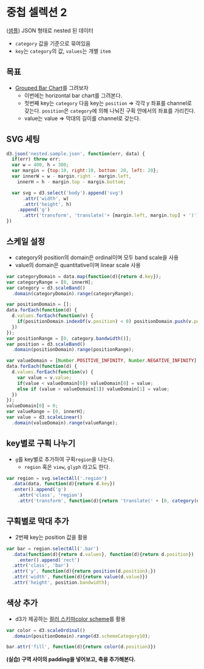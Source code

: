중첩 셀렉션 2
===

([샘플](https://raw.githubusercontent.com/isc-visualization/isc-visualization-2017/master/07/sample/nested.sample.json)) JSON 형태로 nested 된 데이터
 - `category` 값을 기준으로 묶여있음
 - `key`는 `category`의 값, `values`는 개별 `item`

목표
---
- [Grouped Bar Chart](https://bl.ocks.org/mbostock/3887051)를 그려보자
  - 이번에는 horizontal bar chart를 그려본다.
  - 첫번째 key는 `category` 다음 key는 `position` => 각각 y 좌표를 channel로 갖는다. `position`은 `category`에 의해 나눠진 구획 안에서의 좌표를 가리킨다.
  - value는 value => 막대의 길이를 channel로 갖는다.



SVG 세팅
---

```javascript
d3.json('nested.sample.json', function(err, data) {
  if(err) throw err;
  var w = 400, h = 300;
  var margin = {top:10, right:10, bottom: 20, left: 20};
  var innerW = w - margin.right - margin.left,
    innerH = h - margin.top - margin.bottom;

  var svg = d3.select('body').append('svg')
      .attr('width', w)
      .attr('height', h)
    .append('g')
      .attr('transform', 'translate('+ [margin.left, margin.top] + ')');
})
```

스케일 설정
---

- category와 position의 domain은 ordinal이며 모두 band scale을 사용
- value의 domain은 quantitative이며 linear scale 사용

```javascript
var categoryDomain = data.map(function(d){return d.key});
var categoryRange = [0, innerH];
var category = d3.scaleBand()
  .domain(categoryDomain).range(categoryRange);
```

```javascript
var positionDomain = [];
data.forEach(function(d) {
  d.values.forEach(function(v) {
    if(positionDomain.indexOf(v.position) < 0) positionDomain.push(v.position);
  })
});
var positionRange = [0, category.bandwidth()];
var position = d3.scaleBand()
  .domain(positionDomain).range(positionRange);
```

```javascript
var valueDomain = [Number.POSITIVE_INFINITY, Number.NEGATIVE_INFINITY];
data.forEach(function(d) {
  d.values.forEach(function(v) {
    var value = v.value;
    if(value < valueDomain[0]) valueDomain[0] = value;
    else if (value > valueDomain[1]) valueDomain[1] = value;
  })
});
valueDomain[0] = 0;
var valueRange = [0, innerH];
var value = d3.scaleLinear()
  .domain(valueDomain).range(valueRange);
```

key별로 구획 나누기
----

- `g`를 key별로 추가하여 구획`region`을 나눈다.
  - `region` 혹은 `view`, `glyph` 라고도 한다.

```javascript
var region = svg.selectAll('.region')
  .data(data, function(d){return d.key})
  .enter().append('g')
    .attr('class', 'region')
    .attr('transform', function(d){return 'translate(' + [0, category(d.key)] + ')';})
```


구획별로 막대 추가
---
- 2번째 key는 position 값을 활용

```javascript
var bar = region.selectAll('.bar')
  .data(function(d){return d.values}, function(d){return d.position})
    .enter().append('rect')
  .attr('class', 'bar')
  .attr('y', function(d){return position(d.position);})
  .attr('width', function(d){return value(d.value)})
  .attr('height', position.bandwidth);
```

색상 추가
---
- d3가 제공하는 [컬러 스키마color scheme](http://devdocs.io/d3~4/d3-scale#schemeCategory10)를 활용

```javascript
var color = d3.scaleOrdinal()
  .domain(positionDomain).range(d3.schemeCategory10);

bar.attr('fill', function(d){return color(d.position)})
```

**(실습) 구역 사이의 padding을 넣어보고, 축을 추가해본다.**
